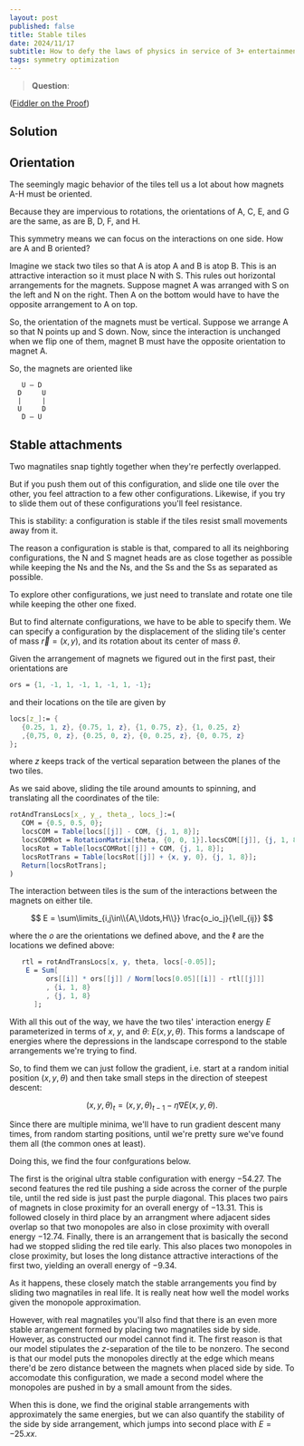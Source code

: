 ```yaml
---
layout: post
published: false
title: Stable tiles
date: 2024/11/17
subtitle: How to defy the laws of physics in service of 3+ entertainment.
tags: symmetry optimization
---
```


>**Question**: 
<!--more-->

([Fiddler on the Proof](URL))

## Solution

## Orientation

The seemingly magic behavior of the tiles tell us a lot about how magnets A-H must be oriented. 

Because they are impervious to rotations, the orientations of A, C, E, and G are the same, as are B, D, F, and H.

This symmetry means we can focus on the interactions on one side. How are A and B oriented?

Imagine we stack two tiles so that A is atop A and B is atop B. This is an attractive interaction so it must place N with S. This rules out horizontal arrangements for the magnets. Suppose magnet A was arranged with S on the left and N on the right. Then A on the bottom would have to have the opposite arrangement to A on top. 

So, the orientation of the magnets must be vertical. Suppose we arrange A so that N points up and S down. Now, since the interaction is unchanged when we flip one of them, magnet B must have the opposite orientation to magnet A. 

So, the magnets are oriented like 

```
   U — D
  D     U
  |     |
  U     D
   D — U
```

## Stable attachments

Two magnatiles snap tightly together when they're perfectly overlapped.

But if you push them out of this configuration, and slide one tile over the other, you feel attraction to a few other configurations. Likewise, if you try to slide them out of these configurations you'll feel resistance.

This is stability: a configuration is stable if the tiles resist small movements away from it.

The reason a configuration is stable is that, compared to all its neighboring configurations, the N and S magnet heads are as close together as possible while keeping the Ns and the Ns, and the Ss and the Ss as separated as possible. 

To explore other configurations, we just need to translate and rotate one tile while keeping the other one fixed.

But to find alternate configurations, we have to be able to specify them. We can specify a configuration by the displacement of the sliding tile's center of mass $\vec{r} = \left(x,y\right)$, and its rotation about its center of mass $\theta.$

Given the arrangement of magnets we figured out in the first past, their orientations are

```mathematica
ors = {1, -1, 1, -1, 1, -1, 1, -1};
```

and their locations on the tile are given by

```mathematica
locs[z_]:= {
   {0.25, 1, z}, {0.75, 1, z}, {1, 0.75, z}, {1, 0.25, z}
   ,{0,75, 0, z}, {0.25, 0, z}, {0, 0.25, z}, {0, 0.75, z}
};
```

where $z$ keeps track of the vertical separation between the planes of the two tiles.

As we said above, sliding the tile around amounts to spinning, and translating all the coordinates of the tile:

```mathematica
rotAndTransLocs[x_, y_, theta_, locs_]:=(
   COM = {0.5, 0.5, 0};
   locsCOM = Table[locs[[j]] - COM, {j, 1, 8}];
   locsCOMRot = RotationMatrix[theta, {0, 0, 1}].locsCOM[[j]], {j, 1, 8}];
   locsRot = Table[locsCOMRot[[j]] + COM, {j, 1, 8}];
   locsRotTrans = Table[locsRot[[j]] + {x, y, 0}, {j, 1, 8}];
   Return[locsRotTrans];
)
```

The interaction between tiles is the sum of the interactions between the magnets on either tile. 

$$ E = \sum\limits_{i,j\in\\{A\,\ldots,H\\}} \frac{o_io_j}{\ell_{ij}} $$

where the $o$ are the orientations we defined above, and the $\ell$ are the locations we defined above:

```mathematica
   rtl = rotAndTransLocs[x, y, theta, locs[-0.05]];
    E = Sum[
         ors[[i]] * ors[[j]] / Norm[locs[0.05][[i]] - rtl[[j]]]
         , {i, 1, 8}
         , {j, 1, 8}
      ];
```

With all this out of the way, we have the two tiles' interaction energy $E$ parameterized in terms of $x$, $y$, and $\theta$: $E(x,y,\theta).$ This forms a landscape of energies where the depressions in the landscape correspond to the stable arrangements we're trying to find. 

So, to find them we can just follow the gradient, i.e. start at a random initial position $(x,y,\theta)$ and then take small steps in the direction of steepest descent:

$$
   (x, y, \theta)_t = (x, y, \theta)_{t-1} - \eta \nabla E(x, y, \theta).
$$

Since there are multiple minima, we'll have to run gradient descent many times, from random starting positions, until we're pretty sure we've found them all (the common ones at least).

Doing this, we find the four confgurations below. 

The first is the original ultra stable configuration with energy $-54.27$. The second features the red tile pushing a side across the corner of the purple tile, until the red side is just past the purple diagonal. This places two pairs of magnets in close proximity for an overall energy of $-13.31$. This is followed closely in third place by an arrangment where adjacent sides overlap so that two monopoles are also in close proximity with overall energy $-12.74$. Finally, there is an arrangement that is basically the second had we stopped sliding the red tile early. This also places two monopoles in close proximity, but loses the long distance attractive interactions of the first two, yielding an overall energy of $-9.34$.

As it happens, these closely match the stable arrangements you find by sliding two magnatiles in real life. It is really neat how well the model works given the monopole approximation.

However, with real magnatiles you'll also find that there is an even more stable arrangement formed by placing two magnatiles side by side. However, as constructed our model cannot find it. The first reason is that our model stipulates the $z$-separation of the tile to be nonzero. The second is that our model puts the monopoles directly at the edge which means there'd be zero distance between the magnets when placed side by side. To accomodate this configuration, we made a second model where the monopoles are pushed in by a small amount from the sides. 

When this is done, we find the original stable arrangements with approximately the same energies, but we can also quantify the stability of the side by side arrangement, which jumps into second place with $E = -25.xx$.

<br>
